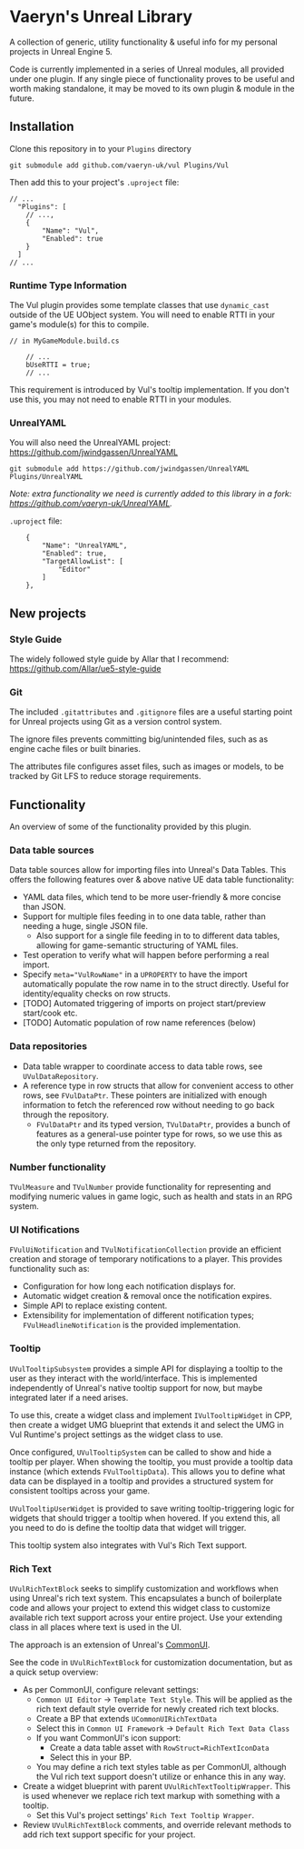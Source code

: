 # Vaeryn's Unreal Library

A collection of generic, utility functionality & useful info for my personal projects in Unreal Engine 5.

Code is currently implemented in a series of Unreal modules, all provided under one plugin.
If any single piece of functionality proves to be useful and worth making standalone, it may
be moved to its own plugin & module in the future.

## Installation

Clone this repository in to your `Plugins` directory

```
git submodule add github.com/vaeryn-uk/vul Plugins/Vul
```

Then add this to your project's `.uproject` file:

```
// ...
  "Plugins": [
    // ...,
    {
        "Name": "Vul",
        "Enabled": true
    }
  ]
// ...
```

### Runtime Type Information

The Vul plugin provides some template classes that use `dynamic_cast` outside of the UE UObject system.
You will need to enable RTTI in your game's module(s) for this to compile.

```
// in MyGameModule.build.cs

    // ...
    bUseRTTI = true;
    // ...
```

This requirement is introduced by Vul's tooltip implementation. If you don't use this, you may not need
to enable RTTI in your modules.

### UnrealYAML

You will also need the UnrealYAML project: https://github.com/jwindgassen/UnrealYAML

```
git submodule add https://github.com/jwindgassen/UnrealYAML Plugins/UnrealYAML
```

_Note: extra functionality we need is currently added to this library in 
a fork: https://github.com/vaeryn-uk/UnrealYAML._

`.uproject` file:

```
    {
        "Name": "UnrealYAML",
        "Enabled": true,
        "TargetAllowList": [
            "Editor"
        ]
    },
```

## New projects

### Style Guide

The widely followed style guide by Allar that I recommend: https://github.com/Allar/ue5-style-guide

### Git

The included `.gitattributes` and `.gitignore` files are a useful starting point for Unreal projects using Git as a version control system.

The ignore files prevents committing big/unintended files, such as as engine cache files or built binaries.

The attributes file configures asset files, such as images or models, to be tracked by Git LFS to reduce storage requirements.

## Functionality

An overview of some of the functionality provided by this plugin.

### Data table sources

Data table sources allow for importing files into Unreal's Data Tables. This offers the following
features over & above native UE data table functionality:

* YAML data files, which tend to be more user-friendly & more concise than JSON.
* Support for multiple files feeding in to one data table, rather than needing a huge, single JSON file.
  * Also support for a single file feeding in to to different data tables, allowing for game-semantic structuring
    of YAML files.
* Test operation to verify what will happen before performing a real import.
* Specify `meta="VulRowName"` in a `UPROPERTY` to have the import automatically populate the row name
  in to the struct directly. Useful for identity/equality checks on row structs.
* [TODO] Automated triggering of imports on project start/preview start/cook etc.
* [TODO] Automatic population of row name references (below)

### Data repositories

* Data table wrapper to coordinate access to data table rows, see `UVulDataRepository`.
* A reference type in row structs that allow for convenient access to other rows, see `FVulDataPtr`.
  These pointers are initialized with enough information to fetch the referenced row without needing
  to go back through the repository.
  * `FVulDataPtr` and its typed version, `TVulDataPtr`, provides a bunch of features as a general-use
    pointer type for rows, so we use this as the only type returned from the repository.

### Number functionality

`TVulMeasure` and `TVulNumber` provide functionality for representing and modifying numeric
values in game logic, such as health and stats in an RPG system.

### UI Notifications

`FVulUiNotification` and `TVulNotificationCollection` provide an efficient creation and storage
of temporary notifications to a player. This provides functionality such as:
* Configuration for how long each notification displays for.
* Automatic widget creation & removal once the notification expires.
* Simple API to replace existing content.
* Extensibility for implementation of different notification types; `FVulHeadlineNotification` is
  the provided implementation.

### Tooltip

`UVulTooltipSubsystem` provides a simple API for displaying a tooltip to the user as they interact
with the world/interface. This is implemented independently of Unreal's native tooltip support for now,
but maybe integrated later if a need arises.

To use this, create a widget class and implement `IVulTooltipWidget` in CPP, then create
a widget UMG blueprint that extends it and select the UMG in Vul Runtime's project settings as the
widget class to use.

Once configured, `UVulTooltipSystem` can be called to show and hide a tooltip per player. When
showing the tooltip, you must provide a tooltip data instance (which extends `FVulTooltipData`).
This allows you to define what data can be displayed in a tooltip and provides a structured system
for consistent tooltips across your game.

`UVulTooltipUserWidget` is provided to save writing tooltip-triggering logic for widgets that
should trigger a tooltip when hovered. If you extend this, all you need to do is define the tooltip
data that widget will trigger.

This tooltip system also integrates with Vul's Rich Text support.

### Rich Text

`UVulRichTextBlock` seeks to simplify customization and workflows when using Unreal's rich text system.
This encapsulates a bunch of boilerplate code and allows your project to extend this widget class
to customize available rich text support across your entire project. Use your extending class in all
places where text is used in the UI.

The approach is an extension of Unreal's
[CommonUI](https://docs.unrealengine.com/5.0/en-US/common-ui-plugin-for-advanced-user-interfaces-in-unreal-engine/).


See the code in `UVulRichTextBlock` for customization documentation, but as a quick setup overview:

- As per CommonUI, configure relevant settings:
  - `Common UI Editor` -> `Template Text Style`. This will be applied as the rich text default style override
    for newly created rich text blocks.
  -  Create a BP that extends `UCommonUIRichTextData`
    - Select this in `Common UI Framework` -> `Default Rich Text Data Class`
    - If you want CommonUI's icon support:
      - Create a data table asset with `RowStruct=RichTextIconData`
      - Select this in your BP.
  - You may define a rich text styles table as per CommonUI, although the Vul rich text support
    doesn't utilize or enhance this in any way.
- Create a widget blueprint with parent `UVulRichTextTooltipWrapper`. This is used whenever
  we replace rich text markup with something with a tooltip.
  - Set this Vul's project settings' `Rich Text Tooltip Wrapper`.
- Review `UVulRichTextBlock` comments, and override relevant methods to add rich text support
  specific for your project.